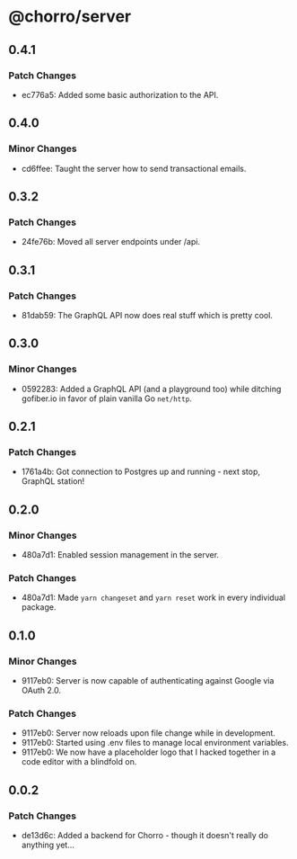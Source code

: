 # @chorro/server

## 0.4.1

### Patch Changes

- ec776a5: Added some basic authorization to the API.

## 0.4.0

### Minor Changes

- cd6ffee: Taught the server how to send transactional emails.

## 0.3.2

### Patch Changes

- 24fe76b: Moved all server endpoints under /api.

## 0.3.1

### Patch Changes

- 81dab59: The GraphQL API now does real stuff which is pretty cool.

## 0.3.0

### Minor Changes

- 0592283: Added a GraphQL API (and a playground too) while ditching gofiber.io
  in favor of plain vanilla Go `net/http`.

## 0.2.1

### Patch Changes

- 1761a4b: Got connection to Postgres up and running - next stop, GraphQL
  station!

## 0.2.0

### Minor Changes

- 480a7d1: Enabled session management in the server.

### Patch Changes

- 480a7d1: Made `yarn changeset` and `yarn reset` work in every individual
  package.

## 0.1.0

### Minor Changes

- 9117eb0: Server is now capable of authenticating against Google via OAuth 2.0.

### Patch Changes

- 9117eb0: Server now reloads upon file change while in development.
- 9117eb0: Started using .env files to manage local environment variables.
- 9117eb0: We now have a placeholder logo that I hacked together in a code
  editor with a blindfold on.

## 0.0.2

### Patch Changes

- de13d6c: Added a backend for Chorro - though it doesn't really do anything
  yet...
